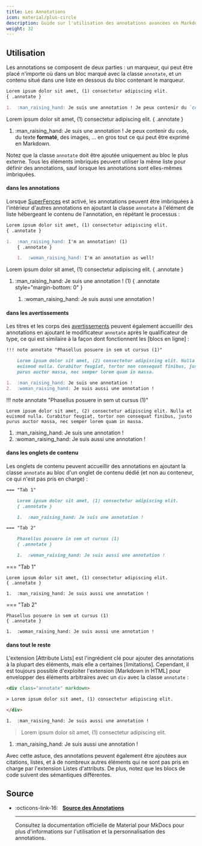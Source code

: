```yaml
---
title: Les Annotations
icon: material/plus-circle
description: Guide sur l'utilisation des annotations avancées en Markdown.
weight: 32
---
```


## Utilisation

Les annotations se composent de deux parties : un marqueur, qui peut être placé n'importe où dans un bloc marqué avec la classe `annotate`, et un contenu situé dans une liste en dessous du bloc contenant le marqueur.

``` markdown title="Text with annotations"
Lorem ipsum dolor sit amet, (1) consectetur adipiscing elit.
{ .annotate }

1.  :man_raising_hand: Je suis une annotation ! Je peux contenir du `code`, du texte __formaté__, des images, ... en gros tout ce qui peut être exprimé en Markdown.
```

<div class="result" markdown>

Lorem ipsum dolor sit amet, (1) consectetur adipiscing elit.
{ .annotate }

1.  :man_raising_hand: Je suis une annotation ! Je peux contenir du `code`, du texte __formaté__, des images, ... en gros tout ce qui peut être exprimé en Markdown.

</div>

Notez que la classe `annotate` doit être ajoutée uniquement au bloc le plus externe. Tous les éléments imbriqués peuvent utiliser la même liste pour définir des annotations, sauf lorsque les annotations sont elles-mêmes imbriquées.

#### dans les annotations

Lorsque [SuperFences](https://squidfunk.github.io/mkdocs-material/setup/extensions/python-markdown-extensions/#superfences) est activé, les annotations peuvent être imbriquées à l'intérieur d'autres annotations en ajoutant la classe `annotate` à l'élément de liste hébergeant le contenu de l'annotation, en répétant le processus :


``` markdown title="Text with nested annotations"
Lorem ipsum dolor sit amet, (1) consectetur adipiscing elit.
{ .annotate }

1.  :man_raising_hand: I'm an annotation! (1)
    { .annotate }

    1.  :woman_raising_hand: I'm an annotation as well!
```


<div class="result" markdown>

Lorem ipsum dolor sit amet, (1) consectetur adipiscing elit.
{ .annotate }

1.  :man_raising_hand: Je suis une annotation ! (1)
    { .annotate style="margin-bottom: 0" }

    1.  :woman_raising_hand: Je suis aussi une annotation !

</div>

#### dans les avertissements

Les titres et les corps des [avertissements] peuvent également accueillir des annotations en ajoutant le modificateur `annotate` après le qualificateur de type, ce qui est similaire à la façon dont fonctionnent les [blocs en ligne] :

``` markdown title="Admonition avec des annotations"
!!! note annotate "Phasellus posuere in sem ut cursus (1)"

    Lorem ipsum dolor sit amet, (2) consectetur adipiscing elit. Nulla et
    euismod nulla. Curabitur feugiat, tortor non consequat finibus, justo
    purus auctor massa, nec semper lorem quam in massa.

1.  :man_raising_hand: Je suis une annotation !
2.  :woman_raising_hand: Je suis aussi une annotation !
```

<div class="result" markdown>

!!! note annotate "Phasellus posuere in sem ut cursus (1)"

    Lorem ipsum dolor sit amet, (2) consectetur adipiscing elit. Nulla et
    euismod nulla. Curabitur feugiat, tortor non consequat finibus, justo
    purus auctor massa, nec semper lorem quam in massa.

1.  :man_raising_hand: Je suis une annotation !
2.  :woman_raising_hand: Je suis aussi une annotation !

</div>

  [avertissements]: avertissements.md
  [inline blocks]: avertissements.md#inline-blocks

#### dans les onglets de contenu

Les onglets de contenu peuvent accueillir des annotations en ajoutant la classe `annotate` au bloc d'un onglet de contenu dédié (et non au conteneur, ce qui n'est pas pris en charge) :

``` markdown title="Tabs avec des annotations"
=== "Tab 1"

    Lorem ipsum dolor sit amet, (1) consectetur adipiscing elit.
    { .annotate }

    1.  :man_raising_hand: Je suis une annotation !

=== "Tab 2"

    Phasellus posuere in sem ut cursus (1)
    { .annotate }

    1.  :woman_raising_hand: Je suis aussi une annotation !
```

<div class="result" markdown>

=== "Tab 1"

    Lorem ipsum dolor sit amet, (1) consectetur adipiscing elit.
    { .annotate }

    1.  :man_raising_hand: Je suis aussi une annotation !

=== "Tab 2"

    Phasellus posuere in sem ut cursus (1)
    { .annotate }

    1.  :woman_raising_hand: Je suis aussi une annotation !

</div>

#### dans tout le reste

L'extension [Attribute Lists] est l'ingrédient clé pour ajouter des annotations à la plupart des éléments, mais elle a certaines [limitations]. Cependant, il est toujours possible d'exploiter l'extension [Markdown in HTML] pour envelopper des éléments arbitraires avec un `div` avec la classe `annotate` :

```` html title="HTML with annotations"
<div class="annotate" markdown>

> Lorem ipsum dolor sit amet, (1) consectetur adipiscing elit.

</div>

1.  :man_raising_hand: Je suis aussi une annotation !
````

<div class="result" markdown>
  <div class="annotate" markdown>

> Lorem ipsum dolor sit amet, (1) consectetur adipiscing elit.

  </div>

1.  :man_raising_hand: Je suis aussi une annotation !

</div>

Avec cette astuce, des annotations peuvent également être ajoutées aux citations, listes, et à de nombreux autres éléments qui ne sont pas pris en charge par l'extension Listes d'attributs. De plus, notez que les blocs de code suivent des sémantiques différentes.

## Source

<div class="grid cards" markdown>

-   :octicons-link-16: &nbsp; __[Source des Annotations](https://squidfunk.github.io/mkdocs-material/reference/annotations/)__

    ---

    Consultez la documentation officielle de Material pour MkDocs pour plus d'informations sur l'utilisation et la personnalisation des annotations.

</div>